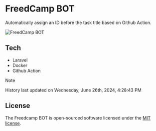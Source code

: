 # FreedCamp BOT

Automatically assign an ID before the task title based on Github Action.

![FreedCamp BOT](https://repository-images.githubusercontent.com/737932867/7d34798b-2680-471c-b089-a78a718d3d6a)

## Tech

- Laravel
- Docker
- Github Action

> [!NOTE]  
> History last updated on Wednesday, June 26th, 2024, 4:28:43 PM

## License

The Freedcamp BOT is open-sourced software licensed under the [MIT license](https://opensource.org/licenses/MIT).
